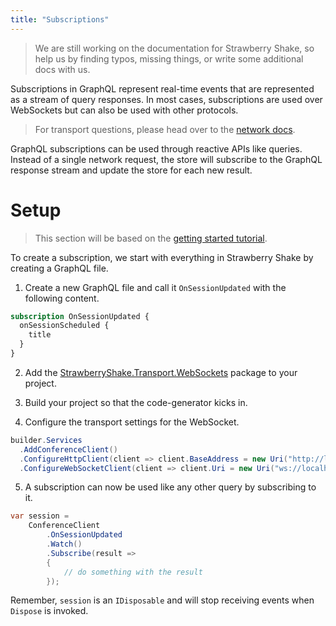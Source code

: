 ```yaml
---
title: "Subscriptions"
---
```


> We are still working on the documentation for Strawberry Shake, so help us by finding typos, missing things, or write some additional docs with us.

Subscriptions in GraphQL represent real-time events that are represented as a stream of query responses. In most cases, subscriptions are used over WebSockets but can also be used with other protocols.

> For transport questions, please head over to the [network docs](/docs/strawberryshake/v14/networking).

GraphQL subscriptions can be used through reactive APIs like queries. Instead of a single network request, the store will subscribe to the GraphQL response stream and update the store for each new result.

# Setup

> This section will be based on the [getting started tutorial](/docs/strawberryshake/v14/get-started).

To create a subscription, we start with everything in Strawberry Shake by creating a GraphQL file.

1. Create a new GraphQL file and call it `OnSessionUpdated` with the following content.

```graphql
subscription OnSessionUpdated {
  onSessionScheduled {
    title
  }
}
```

2. Add the [StrawberryShake.Transport.WebSockets](https://www.nuget.org/packages/StrawberryShake.Transport.WebSockets) package to your project.

3. Build your project so that the code-generator kicks in.

4. Configure the transport settings for the WebSocket.

```csharp
builder.Services
  .AddConferenceClient()
  .ConfigureHttpClient(client => client.BaseAddress = new Uri("http://localhost:5050/graphql"))
  .ConfigureWebSocketClient(client => client.Uri = new Uri("ws://localhost:5050/graphql"));
```

5. A subscription can now be used like any other query by subscribing to it.

```csharp
var session =
    ConferenceClient
        .OnSessionUpdated
        .Watch()
        .Subscribe(result =>
        {
            // do something with the result
        });
```

Remember, `session` is an `IDisposable` and will stop receiving events when `Dispose` is invoked.
